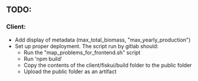 ## TODO:

### Client:
* Add display of metadata (max_total_biomass, "max_yearly_production")
* Set up proper deployment. The script run by gitlab should:
    * Run the "map_problems_for_frontend.sh" script
    * Run 'npm build'
    * Copy the contents of the client/fiskui/build folder to the public folder
    * Upload the public folder as an artifact